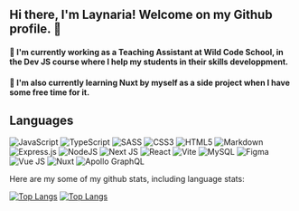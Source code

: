 ## Hi there, I'm Laynaria! Welcome on my Github profile. 👋

#### 🔭 I'm currently working as a Teaching Assistant at Wild Code School, in the Dev JS course where I help my students in their skills developpment.

#### 🌱 I'm also currently learning Nuxt by myself as a side project when I have some free time for it.

## Languages
![JavaScript](https://img.shields.io/badge/javascript-%23323330.svg?style=for-the-badge&logo=javascript&logoColor=%23F7DF1E) 
![TypeScript](https://img.shields.io/badge/typescript-%23007ACC.svg?style=for-the-badge&logo=typescript&logoColor=white) 
 ![SASS](https://img.shields.io/badge/SASS-hotpink.svg?style=for-the-badge&logo=SASS&logoColor=white)
![CSS3](https://img.shields.io/badge/css3-%231572B6.svg?style=for-the-badge&logo=css3&logoColor=white) 
![HTML5](https://img.shields.io/badge/html5-%23E34F26.svg?style=for-the-badge&logo=html5&logoColor=white) 
![Markdown](https://img.shields.io/badge/markdown-%23000000.svg?style=for-the-badge&logo=markdown&logoColor=white) 
![Express.js](https://img.shields.io/badge/express.js-%23404d59.svg?style=for-the-badge&logo=express&logoColor=%2361DAFB) 
![NodeJS](https://img.shields.io/badge/node.js-6DA55F?style=for-the-badge&logo=node.js&logoColor=white) 
![Next JS](https://img.shields.io/badge/Next-black?style=for-the-badge&logo=next.js&logoColor=white) 
![React](https://img.shields.io/badge/react-%2320232a.svg?style=for-the-badge&logo=react&logoColor=%2361DAFB) 
![Vite](https://img.shields.io/badge/vite-%23646CFF.svg?style=for-the-badge&logo=vite&logoColor=white) 
![MySQL](https://img.shields.io/badge/mysql-%2300000f.svg?style=for-the-badge&logo=mysql&logoColor=white) 
![Figma](https://img.shields.io/badge/figma-%23F24E1E.svg?style=for-the-badge&logo=figma&logoColor=white)
![Vue JS](https://img.shields.io/badge/Vue%20JS-grey?style=for-the-badge&logo=vuedotjs)
![Nuxt](https://img.shields.io/badge/Nuxt-020420?style=for-the-badge&logo=nuxtdotjs)
![Apollo GraphQL](https://img.shields.io/badge/Apollo%20GraphQL-13222A?style=for-the-badge&logo=apollographql)

Here are my some of my github stats, including language stats:

[![Top Langs](https://github-readme-stats.vercel.app/api/top-langs/?username=laynaria)](https://github.com/anuraghazra/github-readme-stats)
[![Top Langs](https://github-readme-stats.vercel.app/api?username=laynaria)](https://github.com/anuraghazra/github-readme-stats)

<!--
**Laynaria/Laynaria** is a ✨ _special_ ✨ repository because its `README.md` (this file) appears on your GitHub profile.

Here are some ideas to get you started:

- 🔭 I’m currently working on ...
- 🌱 I’m currently learning ...
- 👯 I’m looking to collaborate on ...
- 🤔 I’m looking for help with ...
- 💬 Ask me about ...
- 📫 How to reach me: ...
- 😄 Pronouns: ...
- ⚡ Fun fact: ...


# 💫 About Me:
🌱 I’m currently learning Javascript, React, Express.js
)
# 📊 GitHub Stats:
![](https://github-readme-stats.vercel.app/api?username=Alexis-NM&theme=dark&hide_border=false&include_all_commits=false&count_private=false)<br/>
![](https://github-readme-streak-stats.herokuapp.com/?user=Alexis-NM&theme=dark&hide_border=false)<br/>
![](https://github-readme-stats.vercel.app/api/top-langs/?username=Alexis-NM&theme=dark&hide_border=false&include_all_commits=false&count_private=false&layout=compact)

---
[![](https://visitcount.itsvg.in/api?id=Alexis-NM&icon=0&color=2)](https://visitcount.itsvg.in)

-->
